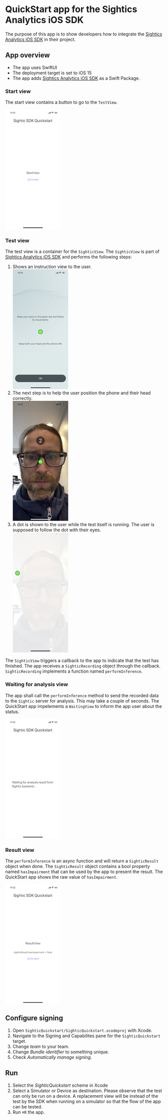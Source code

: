 # QuickStart app for the Sightics Analytics iOS SDK

The purpose of this app is to show developers how to integrate the [Sightics Analytics iOS SDK](https://github.com/EyescannerTechnology/sightic-sdk-ios) in their project.

## App overview

* The app uses SwiftUI
* The deployment target is set to iOS 15
* The app adds [Sightics Analytics iOS SDK](https://github.com/EyescannerTechnology/sightic-sdk-ios) as a Swift Package.

### Start view

The start view contains a button to go to the `TestView`.

![Start view](images/1-quickstart-app-start-view.png)

### Test view

The test view is a container for the `SighticView`. The `SighticView` is part of [Sightics Analytics iOS SDK](https://github.com/EyescannerTechnology/sightic-sdk-ios) and performs the following steps:
1. Shows an instruction view to the user.<br>
   ![Instruction view](images/2-quickstart-app-instruction-view.png)
1. The next step is to help the user position the phone and their head correctly.<br>
   ![Test in progress view - Positioning camera](images/3-quickstart-app-test-in-progress-a.png)
1. A dot is shown to the user while the test itself is running. The user is supposed to follow the dot with their eyes.<br>
  ![Test in progress view - Moving dot](images/4-quickstart-app-test-in-progress-b.png)

The `SighticView` triggers a callback to the app to indicate that the test has finished. The app receives a `SighticRecording` object through the callback. `SighticRecording` implements a function named `performInference`.

### Waiting for analysis view

The app shall call the `performInference` method to send the recorded data to the `Sightic` server for analysis. This may take a couple of seconds. The QuickStart app impelements a `WaitingView` to inform the app user about the status.

![Waiting for analysis view](images/5-quickstart-app-waiting-for-analsysis.png)

### Result view

The `performInference` is an async function and will return a `SighticResult` object when done. The `SighticResult` object contains a bool property named `hasImpairment` that can be used by the app to present the result. The QuickStart app shows the raw value of `hasImpairment`.

![Result view](images/6-quickstart-app-result-view.png)

## Configure signing

1. Open `SighticQuickstart/SighticQuickstart.xcodeproj` with Xcode.
1. Navigate to the Signing and Capabilites pane for the `SighticQuickstart` target.
1. Change _team_ to your team.
1. Change _Bundle identifier_ to something unique.
1. Check _Automatically manage signing_.

## Run

1. Select the _SighticQuickstart_ scheme in Xcode
1. Select a Simulator or Device as destination. Please observe that the test can only be run on a device. A replacement view will be instead of the test by the SDK when running on a simulator so that the flow of the app can be tested.
1. Run `⌘R` the app.